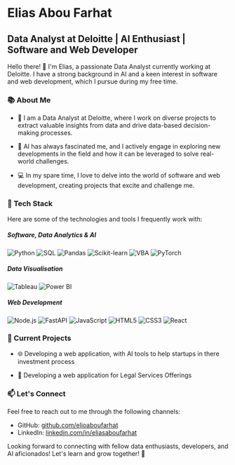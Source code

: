 # Elias Abou Farhat

## Data Analyst at Deloitte | AI Enthusiast | Software and Web Developer

Hello there! 👋 I'm Elias, a passionate Data Analyst currently working at Deloitte. I have a strong background in AI and a keen interest in software and web development, which I pursue during my free time. 

### 📚 About Me

- 💼 I am a Data Analyst at Deloitte, where I work on diverse projects to extract valuable insights from data and drive data-based decision-making processes.

- 🤖 AI has always fascinated me, and I actively engage in exploring new developments in the field and how it can be leveraged to solve real-world challenges.

- 💻 In my spare time, I love to delve into the world of software and web development, creating projects that excite and challenge me.

### 🔧 Tech Stack

Here are some of the technologies and tools I frequently work with:

##### Software, Data Analytics & AI
![Python](https://img.shields.io/badge/-Python-3776AB?style=flat-square&logo=python&logoColor=white)
![SQL](https://img.shields.io/badge/-SQL-4479A1?style=flat-square&logo=postgresql&logoColor=white)
![Pandas](https://img.shields.io/badge/-Pandas-150458?style=flat-square&logo=pandas&logoColor=white)
![Scikit-learn](https://img.shields.io/badge/-Scikit%20Learn-F7931E?style=flat-square&logo=scikit-learn&logoColor=white)
![VBA](https://img.shields.io/badge/-VBA-217346?style=flat-square&logo=visual-studio&logoColor=white)
![PyTorch](https://img.shields.io/badge/-PyTorch-EE4C2C?style=flat-square&logo=pytorch&logoColor=white)

##### Data Visualisation
![Tableau](https://img.shields.io/badge/-Tableau-E97627?style=flat-square&logo=tableau&logoColor=white)
![Power BI](https://img.shields.io/badge/-Power%20BI-F2C811?style=flat-square&logo=power-bi&logoColor=black)

##### Web Development
![Node.js](https://img.shields.io/badge/-Node.js-339933?style=flat-square&logo=node.js&logoColor=white)
![FastAPI](https://img.shields.io/badge/-FastAPI-009688?style=flat-square&logo=fastapi&logoColor=white)
![JavaScript](https://img.shields.io/badge/-JavaScript-F7DF1E?style=flat-square&logo=javascript&logoColor=black)
![HTML5](https://img.shields.io/badge/-HTML5-E34F26?style=flat-square&logo=html5&logoColor=white)
![CSS3](https://img.shields.io/badge/-CSS3-1572B6?style=flat-square&logo=css3&logoColor=white)
![React](https://img.shields.io/badge/-React-61DAFB?style=flat-square&logo=react&logoColor=black)

### 🌱 Current Projects

- 🌐 Developing a web application, with AI tools to help startups in there investment process

- 🤝 Developing a web application for Legal Services Offerings

### 📫 Let's Connect

Feel free to reach out to me through the following channels:

- GitHub: [github.com/elioaboufarhat](https://github.com/elioaboufarhat/)
- LinkedIn: [linkedin.com/in/eliasaboufarhat](https://www.linkedin.com/in/elias-abou-farhat-81a884199/)

Looking forward to connecting with fellow data enthusiasts, developers, and AI aficionados! Let's learn and grow together! 🚀
